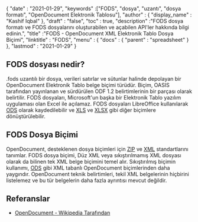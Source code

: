 {
  "date" : "2021-01-29",
  "keywords" :["FODS", "dosya", "uzantı", "dosya formatı", "OpenDocument Elektronik Tablosu"],
  "author" : {
    "display_name" : "Kashif Iqbal"
},
  "draft" : "false",
  "toc" : true,
  "description" :"FODS dosya formatı ve FODS dosyalarını oluşturabilen ve açabilen API'ler hakkında bilgi edinin.",
  "title" :"FODS - OpenDocument XML Elektronik Tablo Dosya Biçimi",
  "linktitle" : "FODS",
  "menu" : {
    "docs" : {
      "parent" : "spreadsheet"
}
},
  "lastmod" : "2021-01-29"
}

## FODS dosyası nedir?

.fods uzantılı bir dosya, verileri satırlar ve sütunlar halinde depolayan bir OpenDocument Elektronik Tablo belge biçimi türüdür. Biçim, OASIS tarafından yayınlanan ve sürdürülen ODF 1.2 belirtimlerinin bir parçası olarak belirtilir. FODS dosyaları, Microsoft'un başka bir Elektronik Tablo yazılım uygulaması olan Excel ile açılamaz. FODS dosyaları LibreOffice kullanılarak [ODS](/tr/spreadsheet/ods/) olarak kaydedilebilir ve [XLS](/tr/spreadsheet/xls/) ve [XLSX](/tr/spreadsheet/xlsx/) gibi diğer biçimlere dönüştürülebilir.

## FODS Dosya Biçimi

OpenDocument, desteklenen dosya biçimleri için [ZIP](/tr/compression/zip/) ve [XML](/tr/web/xml/) standartlarını tanımlar. FODS dosya biçimi, Düz XML veya sıkıştırılmamış XML dosyası olarak da bilinen tek XML belge biçimini temel alır. Sıkıştırılmış biçimin kullanımı, [ODS](/tr/spreadsheet/ods/) gibi XML tabanlı OpenDocument biçimlerinden daha yaygındır. OpenDocument teknik belirtimleri, tekil XML belgelerinin hiçbirini listelemez ve bu tür belgelerin daha fazla ayrıntısı mevcut değildir.

## Referanslar ##

* [OpenDocument - Wikipedia Tarafından](https://en.wikipedia.org/wiki/OpenDocument)

